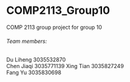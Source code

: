 # COMP2113_Group10
COMP 2113 group project for group 10

###### Team members:
Du Liheng 3035532870  
Chen Jiaqi 3035771139 
Xing Tian 3035827249  
Fang Yu 3035830698  
